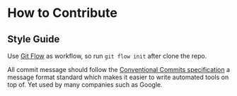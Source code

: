 # How to Contribute

## Style Guide

Use [Git Flow](https://www.atlassian.com/git/tutorials/comparing-workflows/gitflow-workflow) as workflow, so run `git flow init` after clone the repo.

All commit message should follow the [Conventional Commits specification](https://conventionalcommits.org/) a message format standard which makes it easier to write automated tools on top of. Yet used by many companies such as Google.
